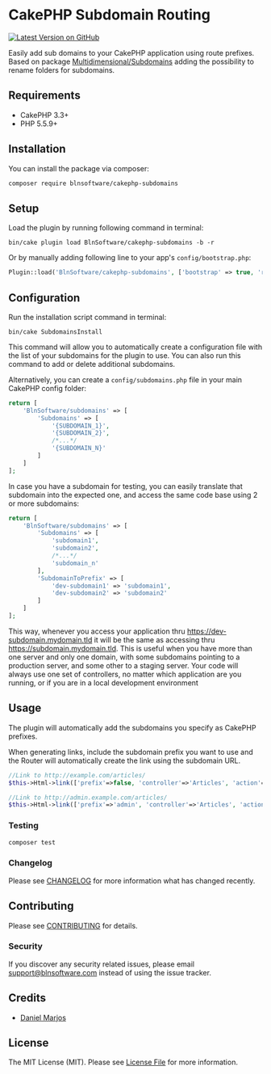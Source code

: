 # CakePHP Subdomain Routing

[![Latest Version on GitHub](https://img.shields.io/github/package-json/v/blnsoftware/cakephp-subdomains.svg?style=flat-square)](https://github.com/blnsoftware/cakephp-subdomains)

Easily add sub domains to your CakePHP application using route prefixes. Based on package [Multidimensional/Subdomains](https://github.com/multidimension-al/cakephp-subdomains) adding the possibility to rename folders for subdomains.

## Requirements

* CakePHP 3.3+
* PHP 5.5.9+

## Installation

You can install the package via composer:

```bash
composer require blnsoftware/cakephp-subdomains
```

## Setup


Load the plugin by running following command in terminal:

```
bin/cake plugin load BlnSoftware/cakephp-subdomains -b -r
```

Or by manually adding following line to your app's `config/bootstrap.php`:

```php
Plugin::load('BlnSoftware/cakephp-subdomains', ['bootstrap' => true, 'routes' => true]);
```

## Configuration

Run the installation script command in terminal:

```
bin/cake SubdomainsInstall
```

This command will allow you to automatically create a configuration file with the list of your subdomains for the plugin to use. You can also run this command to add or delete additional subdomains.

Alternatively, you can create a `config/subdomains.php` file in your main CakePHP config folder:

```php
return [
    'BlnSoftware/subdomains' => [
		'Subdomains' => [
			'{SUBDOMAIN_1}', 
			'{SUBDOMAIN_2}', 
			/*...*/ 
			'{SUBDOMAIN_N}'
		]
	]
];
```

In case you have a subdomain for testing, you can easily translate that subdomain into the expected one, and access the same code base using 2 or more subdomains:

```php
return [
    'BlnSoftware/subdomains' => [
		'Subdomains' => [
			'subdomain1', 
			'subdomain2', 
			/*...*/ 
			'subdomain_n'
		],
		'SubdomainToPrefix' => [
			'dev-subdomain1' => 'subdomain1',
			'dev-subdomain2' => 'subdomain2'
		]
	]
];
```

This way, whenever you access your application thru https://dev-subdomain.mydomain.tld it will be the same as accessing thru https://subdomain.mydomain.tld. This is useful when you have more than one server and only one domain, with some subdomains pointing to a production server, and some other to a staging server. Your code will always use one set of controllers, no matter which application are you running, or if you are in a local development environment


## Usage

The plugin will automatically add the subdomains you specify as CakePHP prefixes. 

When generating links, include the subdomain prefix you want to use and the Router will automatically create the link using the subdomain URL.

```php
//Link to http://example.com/articles/
$this->Html->link(['prefix'=>false, 'controller'=>'Articles', 'action'=>'index']);

//Link to http://admin.example.com/articles/
$this->Html->link(['prefix'=>'admin', 'controller'=>'Articles', 'action'=>'index']);
```

### Testing

``` bash
composer test
```

### Changelog

Please see [CHANGELOG](CHANGELOG.md) for more information what has changed recently.

## Contributing

Please see [CONTRIBUTING](CONTRIBUTING.md) for details.

### Security

If you discover any security related issues, please email support@blnsoftware.com instead of using the issue tracker.

## Credits

- [Daniel Marjos](https://github.com/blnsoftware)

## License

The MIT License (MIT). Please see [License File](LICENSE.md) for more information.


